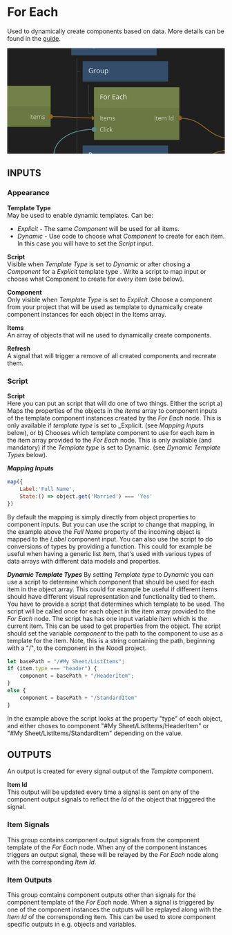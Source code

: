# For Each

Used to dynamically create components based on data. More details can be found in the [guide](/guides/for-each.md).

![](for-each.png ':class=img-size-m')

## INPUTS

### Appearance

**Template Type**  
May be used to enable dynamic templates. Can be:

- _Explicit_ - The same _Component_ will be used for all items.
- _Dynamic_ - Use code to choose what _Component_ to create for each item. In this case you will have to set the _Script_ input.

**Script**  
Visible when _Template Type_ is set to _Dynamic_ or after chosing a _Component_ for a _Explicit_ template type . Write a script to map input or choose what Component to create for every item (see below).

**Component**  
Only visible when _Template Type_ is set to _Explicit_. Choose a component from your project that will be used as template to dynamically create component instances for each object in the Items array.

**Items**  
An array of objects that will ne used to dynamically create components.

**Refresh**  
A signal that will trigger a remove of all created components and recreate them.

### Script

**Script**  
Here you can put an script that will do one of two things. Either the script
a) Maps the properties of the objects in the *Items* array to component inputs of the template component instances created by the *For Each* node. This is only available if _template type_ is set to _Explicit. (see _Mapping Inputs_ below), or b) Chooses which template component to use for each item in the item array provided to the _For Each_ node. This is only available (and mandatory) if the _Template type_ is set to Dynamic. (see _Dynamic Template Types_ below).

***Mapping Inputs***

```javascript
map({
	Label:'Full Name',
	State:() => object.get('Married') === 'Yes'
})
```

By default the mapping is simply directly from object properties to component inputs. But you can use the script to change that mapping, in the example above the *Full Name* property of the incoming object is mapped to the *Label* component input. You can also use the script to do conversions of types by providing a function.
This could for example be useful when having a generic list item, that's used with various types of data arrays with different data models and properties.

***Dynamic Template Types***
By setting _Template type_ to _Dynamic_ you can use a script to determine which component that should be used for each item in the object array. This could for example be useful if different items should have different visual representation and functionality tied to them.
You have to provide a script that determines which template to be used. The script will be called once for each object in the item array provided to the _For Each_ node. The script has has one input variable _item_ which is the current item. This can be used to get properties from the object. The script should set the variable _component_ to the path to the component to use as a template for the item. Note, this is a string containing the path, beginning with a "/", to the component in the Noodl project.

```javascript
let basePath = "/#My Sheet/ListItems";
if (item.type === "header") {
	component = basePath + "/HeaderItem";
}
else {
	component = basePath + "/StandardItem"
}
```

In the example above the script looks at the property "type" of each object, and either choses to component "#My Sheet/ListItems/HeaderItem" or "#My Sheet/ListItems/StandardItem" depending on the value.

## OUTPUTS

An output is created for every signal output of the _Template_ component.

**Item Id**  
This output will be updated every time a signal is sent on any of the component output signals to reflect the _Id_ of the object that triggered the signal.

### Item Signals  
This group contains component output signals from the component template of the *For Each* node. When any of the component instances triggers an output signal, these will be relayed by the *For Each* node along with the corresponding *Item Id*.

### Item Outputs
This group comtains component outputs other than signals for the component template of the *For Each* node. When a signal is triggered by one of the component instances the outputs will be replayed along with the *Item Id* of the corrensponding item. This can be used to store component specific outputs in e.g. objects and variables.
